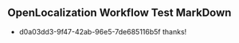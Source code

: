 ## OpenLocalization Workflow Test MarkDown
* d0a03dd3-9f47-42ab-96e5-7de685116b5f thanks!

<!--HONumber=Oct16_HO4-->



